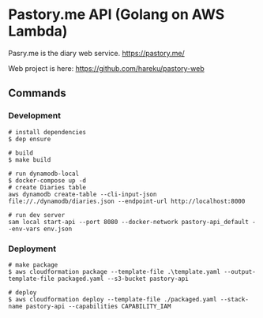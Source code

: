 # Pastory.me API (Golang on AWS Lambda)
Pasry.me is the diary web service. 
https://pastory.me/

Web project is here: https://github.com/hareku/pastory-web

## Commands
### Development
```
# install dependencies
$ dep ensure

# build
$ make build

# run dynamodb-local
$ docker-compose up -d
# create Diaries table
aws dynamodb create-table --cli-input-json file://./dynamodb/diaries.json --endpoint-url http://localhost:8000

# run dev server
sam local start-api --port 8080 --docker-network pastory-api_default --env-vars env.json
```

### Deployment
```
# make package
$ aws cloudformation package --template-file .\template.yaml --output-template-file packaged.yaml --s3-bucket pastory-api

# deploy
$ aws cloudformation deploy --template-file ./packaged.yaml --stack-name pastory-api --capabilities CAPABILITY_IAM
```
